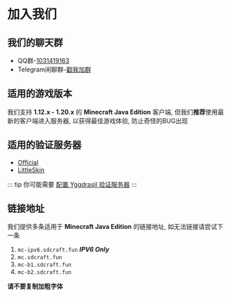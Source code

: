 # 加入我们

## 我们的聊天群
- QQ群-[1031419163](http://qm.qq.com/cgi-bin/qm/qr?_wv=1027&k=MJ6MW2621lq32BlT9L--_Gu1IMg0wiZ4&authKey=l6H0b7M%2BO4hIJqorIWGBEgzk48UUyRjYVMbi83f0HeiNChh1q7n7D8qAQaSZTJ6s&noverify=0&group_code=1031419163)
- Telegram闲聊群-[戳我加群](https://t.me/midnight_teahouse)

## 适用的游戏版本
我们支持 **1.12.x - 1.20.x** 的 **Minecraft Java Edition** 客户端, 但我们**推荐**使用最新的客户端进入服务器, 以获得最佳游戏体验, 防止奇怪的BUG出现

## 适用的验证服务器
- [Official](https://www.minecraft.net/)
- [LittleSkin](https://littleskin.cn/)

::: tip
你可能需要 [配置 Yggdrasil 验证服务器](./yggdrasil)
:::

## 链接地址
我们提供多条适用于 **Minecraft Java Edition** 的链接地址, 如无法链接请尝试下一条
1. `mc-ipv6.sdcraft.fun` ***IPV6 Only***
2. `mc.sdcraft.fun`
3. `mc-b1.sdcraft.fun`
4. `mc-b2.sdcraft.fun`

**请不要复制加粗字体**
